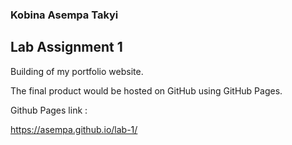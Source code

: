 ### Kobina Asempa Takyi

## Lab Assignment 1

Building of my portfolio website.

The final product would be hosted on GitHub using GitHub Pages.

Github Pages link :

https://asempa.github.io/lab-1/

